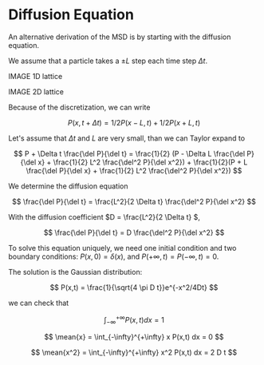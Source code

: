 # Diffusion Equation

An alternative derivation of the MSD is by starting with the diffusion equation. 

We assume that a particle takes a $\pm L$ step each time step $\Delta t$.

IMAGE 1D lattice

IMAGE 2D lattice

Because of the discretization, we can write

$$
P(x,t+\Delta t) = 1/2 P(x-L,t) + 1/2 P(x+L,t)
$$

Let's assume that $\Delta t$ and $L$ are very small, than we can Taylor expand to

$$
P + \Delta t \frac{\del P}{\del t} = \frac{1}{2} (P - \Delta L \frac{\del P}{\del x} + \frac{1}{2} L^2 \frac{\del^2 P}{\del x^2}) + \frac{1}{2}(P + L \frac{\del P}{\del x} + \frac{1}{2} L^2 \frac{\del^2 P}{\del x^2})
$$

We determine the diffusion equation

$$
\frac{\del P}{\del t} = \frac{L^2}{2 \Delta t} \frac{\del^2 P}{\del x^2}
$$

With the diffusion coefficient $D = \frac{L^2}{2 \Delta t} $,

$$
\frac{\del P}{\del t} = D \frac{\del^2 P}{\del x^2}
$$

To solve this equation uniquely, we need one initial condition and two boundary conditions: $P(x,0) = \delta(x)$, and $P(+\infty,t) = P(-\infty,t) = 0$.

The solution is the Gaussian distribution:

$$
P(x,t) = \frac{1}{\sqrt{4 \pi D t}}e^{-x^2/4Dt}
$$

we can check that

$$
\int_{-\infty}^{+\infty} P(x,t) dx = 1
$$

$$
\mean{x} = \int_{-\infty}^{+\infty} x P(x,t) dx = 0
$$

$$
\mean{x^2} = \int_{-\infty}^{+\infty} x^2 P(x,t) dx = 2 D t
$$